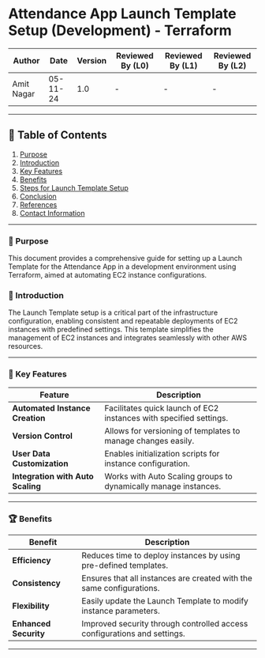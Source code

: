 # Attendance App Launch Template Setup (Development) - Terraform

| **Author**    | **Date**   | **Version** | **Reviewed By (L0)** | **Reviewed By (L1)** | **Reviewed By (L2)** |
|---------------|------------|-------------|-----------------------|-----------------------|-----------------------|
| Amit Nagar    | 05-11-24   | 1.0         | -                     | -                     | -                     |

---

## 📝 Table of Contents
1. [Purpose](#purpose)
2. [Introduction](#introduction)
3. [Key Features](#key-features)
4. [Benefits](#benefits)
5. [Steps for Launch Template Setup](#steps-for-launch-template-setup)
6. [Conclusion](#conclusion)
7. [References](#references)
8. [Contact Information](#contact-information)

---

### 🎯 Purpose
This document provides a comprehensive guide for setting up a Launch Template for the Attendance App in a development environment using Terraform, aimed at automating EC2 instance configurations.

### 📖 Introduction
The Launch Template setup is a critical part of the infrastructure configuration, enabling consistent and repeatable deployments of EC2 instances with predefined settings. This template simplifies the management of EC2 instances and integrates seamlessly with other AWS resources.

---

### 🔑 Key Features

| **Feature**                      | **Description**                                                |
|----------------------------------|---------------------------------------------------------------|
| **Automated Instance Creation**  | Facilitates quick launch of EC2 instances with specified settings. |
| **Version Control**              | Allows for versioning of templates to manage changes easily.  |
| **User Data Customization**      | Enables initialization scripts for instance configuration.    |
| **Integration with Auto Scaling**| Works with Auto Scaling groups to dynamically manage instances. |

---

### 🏆 Benefits

| **Benefit**          | **Description**                                                             |
|----------------------|-----------------------------------------------------------------------------|
| **Efficiency**       | Reduces time to deploy instances by using pre-defined templates.             |
| **Consistency**      | Ensures that all instances are created with the same configurations.        |
| **Flexibility**      | Easily update the Launch Template to modify instance parameters.            |
| **Enhanced Security** | Improved security through controlled access configurations and settings.    |

---
